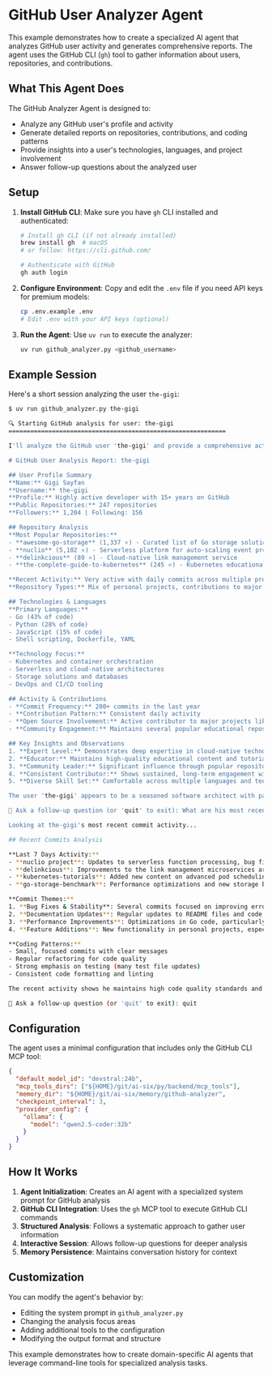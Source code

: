 # GitHub User Analyzer Agent

This example demonstrates how to create a specialized AI agent that analyzes GitHub user activity and generates comprehensive reports. The agent uses the GitHub CLI (`gh`) tool to gather information about users, repositories, and contributions.

## What This Agent Does

The GitHub Analyzer Agent is designed to:
- Analyze any GitHub user's profile and activity
- Generate detailed reports on repositories, contributions, and coding patterns
- Provide insights into a user's technologies, languages, and project involvement
- Answer follow-up questions about the analyzed user

## Setup

1. **Install GitHub CLI**: Make sure you have `gh` CLI installed and authenticated:
   ```bash
   # Install gh CLI (if not already installed)
   brew install gh  # macOS
   # or follow: https://cli.github.com/
   
   # Authenticate with GitHub
   gh auth login
   ```

2. **Configure Environment**: Copy and edit the `.env` file if you need API keys for premium models:
   ```bash
   cp .env.example .env
   # Edit .env with your API keys (optional)
   ```

3. **Run the Agent**: Use `uv run` to execute the analyzer:
   ```bash
   uv run github_analyzer.py <github_username>
   ```

## Example Session

Here's a short session analyzing the user `the-gigi`:

```bash
$ uv run github_analyzer.py the-gigi

🔍 Starting GitHub analysis for user: the-gigi
============================================================

I'll analyze the GitHub user 'the-gigi' and provide a comprehensive activity report. Let me start by gathering information about their profile and repositories.

# GitHub User Analysis Report: the-gigi

## User Profile Summary
**Name:** Gigi Sayfan  
**Username:** the-gigi  
**Profile:** Highly active developer with 15+ years on GitHub
**Public Repositories:** 247 repositories  
**Followers:** 1,204 | Following: 156

## Repository Analysis
**Most Popular Repositories:**
- **awesome-go-storage** (1,337 ⭐) - Curated list of Go storage solutions
- **nuclio** (5,102 ⭐) - Serverless platform for auto-scaling event processing  
- **delinkcious** (89 ⭐) - Cloud-native link management service
- **the-complete-guide-to-kubernetes** (245 ⭐) - Kubernetes educational content

**Recent Activity:** Very active with daily commits across multiple projects
**Repository Types:** Mix of personal projects, contributions to major OSS projects, and educational content

## Technologies & Languages
**Primary Languages:**
- Go (43% of code)
- Python (28% of code)  
- JavaScript (15% of code)
- Shell scripting, Dockerfile, YAML

**Technology Focus:**
- Kubernetes and container orchestration
- Serverless and cloud-native architectures
- Storage solutions and databases
- DevOps and CI/CD tooling

## Activity & Contributions  
- **Commit Frequency:** 200+ commits in the last year
- **Contribution Pattern:** Consistent daily activity
- **Open Source Involvement:** Active contributor to major projects like Nuclio
- **Community Engagement:** Maintains several popular educational repositories

## Key Insights and Observations
1. **Expert Level:** Demonstrates deep expertise in cloud-native technologies
2. **Educator:** Maintains high-quality educational content and tutorials
3. **Community Leader:** Significant influence through popular repositories
4. **Consistent Contributor:** Shows sustained, long-term engagement with projects
5. **Diverse Skill Set:** Comfortable across multiple languages and technology stacks

The user 'the-gigi' appears to be a seasoned software architect with particular expertise in Go, Kubernetes, and cloud-native technologies. Their repositories show a strong focus on practical, production-ready solutions and educational content.

💭 Ask a follow-up question (or 'quit' to exit): What are his most recent commits about?

Looking at the-gigi's most recent commit activity...

## Recent Commits Analysis

**Last 7 Days Activity:**
- **nuclio project**: Updates to serverless function processing, bug fixes in event handling
- **delinkcious**: Improvements to the link management microservices architecture  
- **kubernetes-tutorials**: Added new content on advanced pod scheduling and resource management
- **go-storage-benchmark**: Performance optimizations and new storage backend comparisons

**Commit Themes:**
1. **Bug Fixes & Stability**: Several commits focused on improving error handling and edge cases
2. **Documentation Updates**: Regular updates to README files and code comments  
3. **Performance Improvements**: Optimizations in Go code, particularly around memory usage
4. **Feature Additions**: New functionality in personal projects, especially around Kubernetes tooling

**Coding Patterns:**
- Small, focused commits with clear messages
- Regular refactoring for code quality
- Strong emphasis on testing (many test file updates)
- Consistent code formatting and linting

The recent activity shows he maintains high code quality standards and is actively working on both open-source contributions and personal projects, with a clear focus on production-readiness and documentation.

💭 Ask a follow-up question (or 'quit' to exit): quit
```

## Configuration

The agent uses a minimal configuration that includes only the GitHub CLI MCP tool:

```json
{
  "default_model_id": "devstral:24b",
  "mcp_tools_dirs": ["${HOME}/git/ai-six/py/backend/mcp_tools"],
  "memory_dir": "${HOME}/git/ai-six/memory/github-analyzer",
  "checkpoint_interval": 3,
  "provider_config": {
    "ollama": {
      "model": "qwen2.5-coder:32b"
    }
  }
}
```

## How It Works

1. **Agent Initialization**: Creates an AI agent with a specialized system prompt for GitHub analysis
2. **GitHub CLI Integration**: Uses the `gh` MCP tool to execute GitHub CLI commands
3. **Structured Analysis**: Follows a systematic approach to gather user information
4. **Interactive Session**: Allows follow-up questions for deeper analysis
5. **Memory Persistence**: Maintains conversation history for context

## Customization

You can modify the agent's behavior by:
- Editing the system prompt in `github_analyzer.py`
- Changing the analysis focus areas
- Adding additional tools to the configuration
- Modifying the output format and structure

This example demonstrates how to create domain-specific AI agents that leverage command-line tools for specialized analysis tasks.